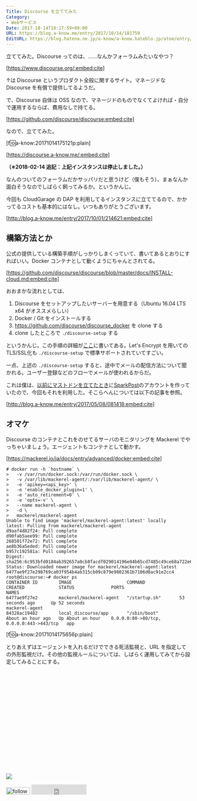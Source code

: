 ```yaml
---
Title: Discourse を立ててみた
Category:
- Webサービス
Date: 2017-10-14T18:17:59+09:00
URL: https://blog.a-know.me/entry/2017/10/14/181759
EditURL: https://blog.hatena.ne.jp/a-know/a-know.hateblo.jp/atom/entry/8599973812307833732
---
```


立ててみた。Discourse ってのは、......なんかフォーラムみたいなやつ？



[https://www.discourse.org/:embed:cite]



↑は Discourse というプロダクト全般に関するサイト。マネージドな Discourse を有償で提供してるようだ。


で、Discourse 自体は OSS なので、マネージドのものでなくてよければ・自分で運用するならば、費用なしで持てる。




[https://github.com/discourse/discourse:embed:cite]




<!-- more -->




なので、立ててみた。



[f:id:a-know:20171014175121p:plain]


[https://discourse.a-know.me/:embed:cite]


<b>（※2018-02-14 追記：上記インスタンスは停止しました。）</b>


なんのついてのフォーラムだかサッパリだと思うけど（僕もそう）、まぁなんか面白そうなのでしばらく飼ってみるか。というかんじ。


今回も CloudGarage の DAP を利用してるインスタンスに立ててるので、かかってるコストも基本的にはなし。いつもありがとうございます。




[http://blog.a-know.me/entry/2017/10/01/214621:embed:cite]




## 構築方法とか
公式の提供している構築手順がしっかりしまくっていて、書いてあるとおりにすればいい。Docker コンテナとして動くようにちゃんとされてる。



[https://github.com/discourse/discourse/blob/master/docs/INSTALL-cloud.md:embed:cite]



おおまかな流れとしては、

1. Discourse をセットアップしたいサーバーを用意する（Ubuntu 16.04 LTS x64 がオススメらしい）
2. Docker / Git をインストールする
3. https://github.com/discourse/discourse_docker を clone する
4. clone したところで `./discourse-setup` する

というかんじ。この手順の詳細が[ここ](https://github.com/discourse/discourse/blob/master/docs/INSTALL-cloud.md)に書いてある。Let's Encrypt を用いての TLS/SSL化も `./discourse-setup` で標準サポートされていてすごい。


一点、上述の `./discourse-setup` すると、途中でメールの配信方法について聞かれる。ユーザー登録などのフローでメールが使われるからだ。


これは僕は、[以前にマストドンを立てたとき](http://blog.a-know.me/entry/2017/05/08/081418)に[SparkPost](https://www.sparkpost.com/)のアカウントを作っていたので、今回もそれを利用した。そこらへんについては以下の記事を参照。




[http://blog.a-know.me/entry/2017/05/08/081418:embed:cite]




## オマケ
Discourse のコンテナとこれをのせてるサーバのモニタリングを Mackerel でやっちゃいましょう。エージェントもコンテナとして動かす。


[https://mackerel.io/ja/docs/entry/advanced/docker:embed:cite]



```
# docker run -h `hostname` \
>   -v /var/run/docker.sock:/var/run/docker.sock \
>   -v /var/lib/mackerel-agent/:/var/lib/mackerel-agent/ \
>   -e 'apikey=<api_key>' \
>   -e 'enable_docker_plugin=1' \
>   -e 'auto_retirement=0' \
>   -e 'opts=-v' \
>   --name mackerel-agent \
>   -d \
>   mackerel/mackerel-agent
Unable to find image 'mackerel/mackerel-agent:latest' locally
latest: Pulling from mackerel/mackerel-agent
d9aaf4d82f24: Pull complete 
d90fab5aee99: Pull complete 
268501f72e72: Pull complete 
ae8b36a5eded: Pull complete 
b957c192581a: Pull complete 
Digest: sha256:6c953bfd0184ab392657a0cb8facdf029014196e04b65cd7485c49ce68a722e6
Status: Downloaded newer image for mackerel/mackerel-agent:latest
6477ae9f27e298769ca03f954b4ab315cb09c879e9802361b7106d0ac91e2cc4
root@discourse:~# docker ps
CONTAINER ID        IMAGE                     COMMAND             CREATED             STATUS              PORTS                                      NAMES
6477ae9f27e2        mackerel/mackerel-agent   "/startup.sh"       53 seconds ago      Up 52 seconds                                                  mackerel-agent
84328ac19482        local_discourse/app       "/sbin/boot"        About an hour ago   Up About an hour    0.0.0.0:80->80/tcp, 0.0.0.0:443->443/tcp   app
```


[f:id:a-know:20171014175656p:plain]


とりあえずはエージェントを入れるだけでできる死活監視と、URL を指定しての外形監視だけ。その他の監視ルールについては、しばらく運用してみてから設定してみることにする。

<div>
<br>
<script async src="//pagead2.googlesyndication.com/pagead/js/adsbygoogle.js"></script>
<!-- article-bottom2 -->
<ins class="adsbygoogle"
     style="display:inline-block;width:300px;height:250px"
     data-ad-client="ca-pub-3463034538369189"
     data-ad-slot="5274552934"></ins>
<script>
(adsbygoogle = window.adsbygoogle || []).push({});
</script>

<a href="http://bit.ly/grass-graph" target='blank' rel="nofollow"><img src="https://cdn-ak.f.st-hatena.com/images/fotolife/a/a-know/20170405/20170405220342.png"></a>
<br>
</div>

<div>
<a href='http://cloud.feedly.com/#subscription%2Ffeed%2Fhttp%3A%2F%2Fblog.a-know.me%2Ffeed'  target='blank'><img id='feedlyFollow' src='http://s3.feedly.com/img/follows/feedly-follow-rectangle-volume-small_2x.png' alt='follow us in feedly' width='65' height='20'></a>



<iframe src="http://blog.hatena.ne.jp/a-know/a-know.hateblo.jp/subscribe/iframe" allowtransparency="true" frameborder="0" scrolling="no" width="150" height="28"></iframe>
</div>
